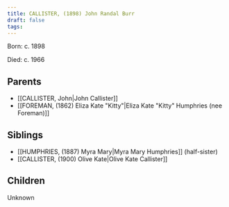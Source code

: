 ```yaml
---
title: CALLISTER, (1898) John Randal Burr
draft: false
tags:
---
```

Born: c. 1898

Died: c. 1966

## Parents
- [[CALLISTER, John|John Callister]]
- [[FOREMAN, (1862) Eliza Kate "Kitty"|Eliza Kate "Kitty" Humphries (nee Foreman)]]

## Siblings
- [[HUMPHRIES, (1887) Myra Mary|Myra Mary Humphries]] (half-sister)
- [[CALLISTER, (1900) Olive Kate|Olive Kate Callister]]

## Children
Unknown